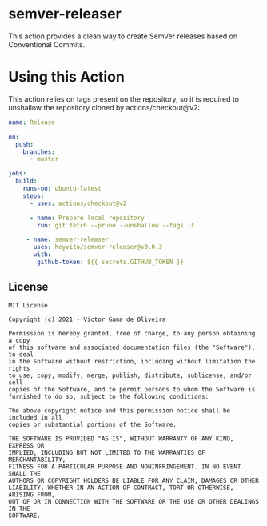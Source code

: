 # semver-releaser

This action provides a clean way to create SemVer 
releases based on Conventional Commits.

# Using this Action

This action relies on tags present on the repository, 
so it is required to unshallow the repository cloned by 
actions/checkout@v2:

```yaml
name: Release

on:
  push:
    branches:
      - master

jobs:
  build:
    runs-on: ubuntu-latest
    steps:
      - uses: actions/checkout@v2

      - name: Prepare local repository
        run: git fetch --prune --unshallow --tags -f

     - name: semver-releaser
       uses: heyvito/semver-releaser@v0.0.3
       with:
        github-token: ${{ secrets.GITHUB_TOKEN }}
```

## License

```
MIT License

Copyright (c) 2021 - Victor Gama de Oliveira

Permission is hereby granted, free of charge, to any person obtaining a copy
of this software and associated documentation files (the "Software"), to deal
in the Software without restriction, including without limitation the rights
to use, copy, modify, merge, publish, distribute, sublicense, and/or sell
copies of the Software, and to permit persons to whom the Software is
furnished to do so, subject to the following conditions:

The above copyright notice and this permission notice shall be included in all
copies or substantial portions of the Software.

THE SOFTWARE IS PROVIDED "AS IS", WITHOUT WARRANTY OF ANY KIND, EXPRESS OR
IMPLIED, INCLUDING BUT NOT LIMITED TO THE WARRANTIES OF MERCHANTABILITY,
FITNESS FOR A PARTICULAR PURPOSE AND NONINFRINGEMENT. IN NO EVENT SHALL THE
AUTHORS OR COPYRIGHT HOLDERS BE LIABLE FOR ANY CLAIM, DAMAGES OR OTHER
LIABILITY, WHETHER IN AN ACTION OF CONTRACT, TORT OR OTHERWISE, ARISING FROM,
OUT OF OR IN CONNECTION WITH THE SOFTWARE OR THE USE OR OTHER DEALINGS IN THE
SOFTWARE.
```
